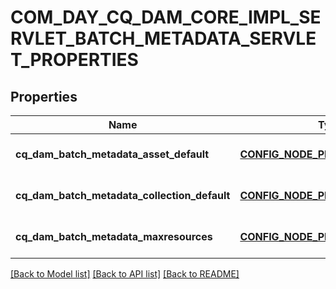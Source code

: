 # COM_DAY_CQ_DAM_CORE_IMPL_SERVLET_BATCH_METADATA_SERVLET_PROPERTIES

## Properties
Name | Type | Description | Notes
------------ | ------------- | ------------- | -------------
**cq_dam_batch_metadata_asset_default** | [**CONFIG_NODE_PROPERTY_ARRAY**](configNodePropertyArray.md) |  | [optional] [default to null]
**cq_dam_batch_metadata_collection_default** | [**CONFIG_NODE_PROPERTY_ARRAY**](configNodePropertyArray.md) |  | [optional] [default to null]
**cq_dam_batch_metadata_maxresources** | [**CONFIG_NODE_PROPERTY_INTEGER**](configNodePropertyInteger.md) |  | [optional] [default to null]

[[Back to Model list]](../README.md#documentation-for-models) [[Back to API list]](../README.md#documentation-for-api-endpoints) [[Back to README]](../README.md)


